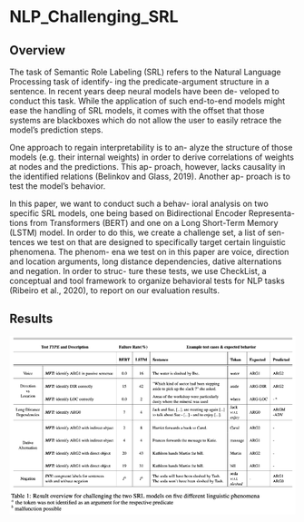 # NLP_Challenging_SRL

## Overview

The task of Semantic Role Labeling (SRL) refers to the Natural Language Processing task of identify- ing the predicate-argument structure in a sentence. In recent years deep neural models have been de- veloped to conduct this task. While the application of such end-to-end models might ease the handling of SRL models, it comes with the offset that those systems are blackboxes which do not allow the user to easily retrace the model’s prediction steps.

One approach to regain interpretability is to an- alyze the structure of those models (e.g. their internal weights) in order to derive correlations of weights at nodes and the predictions. This ap- proach, however, lacks causality in the identified relations (Belinkov and Glass, 2019). Another ap- proach is to test the model’s behavior.

In this paper, we want to conduct such a behav- ioral analysis on two specific SRL models, one being based on Bidirectional Encoder Representa- tions from Transformers (BERT) and one on a Long Short-Term Memory (LSTM) model. In order to do this, we create a challenge set, a list of sen- tences we test on that are designed to specifically target certain linguistic phenomena. The phenom- ena we test on in this paper are voice, direction and location arguments, long distance dependencies, dative alternations and negation. In order to struc- ture these tests, we use CheckList, a conceptual and tool framework to organize behavioral tests for NLP tasks (Ribeiro et al., 2020), to report on our evaluation results.


## Results

![Results](result_table.png)